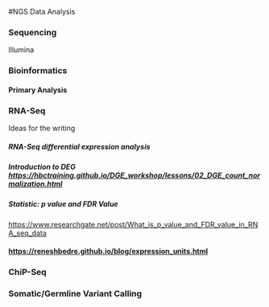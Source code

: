 #NGS Data Analysis 

### Sequencing 
Illumina

### Bioinformatics
#### Primary Analysis 

### RNA-Seq

Ideas for the writing 


##### RNA-Seq differential expression analysis 

##### Introduction to DEG https://hbctraining.github.io/DGE_workshop/lessons/02_DGE_count_normalization.html
 
##### Statistic: p value and FDR Value 

https://www.researchgate.net/post/What_is_p_value_and_FDR_value_in_RNA_seq_data


#### https://reneshbedre.github.io/blog/expression_units.html

### ChiP-Seq

### Somatic/Germline Variant Calling 

